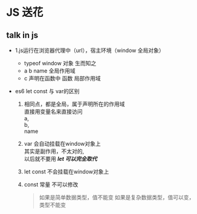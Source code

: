 # JS 送花
## talk in js

- 1.js运行在浏览器代理中（url），宿主环境（window 全局对象）
    - typeof window 对象  生而知之  
    - a b name 全局作用域
    - c 声明在函数中   函数     局部作用域

- es6 let const 与 var的区别
    1. 相同点，都是全局，属于声明所在的作用域  
        直接用变量名来直接访问  
        a,  
        b,  
        name  
    2. var 会自动挂载在window对象上  
        其实是副作用，不太对的,  
        以后就不要用 ***let 可以完全取代***
    3. let  const 不会挂载在window对象上  

    4. const 常量 不可以修改  
        > 如果是简单数据类型，值不能变
        > 如果是复杂数据类型，值可以变，类型不能变